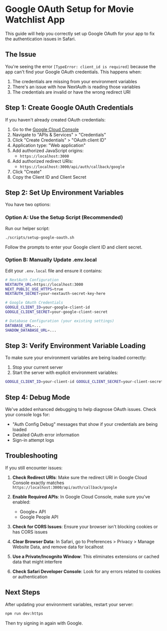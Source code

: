 # Google OAuth Setup for Movie Watchlist App

This guide will help you correctly set up Google OAuth for your app to fix the authentication issues in Safari.

## The Issue

You're seeing the error `[TypeError: client_id is required]` because the app can't find your Google OAuth credentials. This happens when:

1. The credentials are missing from your environment variables
2. There's an issue with how NextAuth is reading those variables
3. The credentials are invalid or have the wrong redirect URI

## Step 1: Create Google OAuth Credentials

If you haven't already created OAuth credentials:

1. Go to the [Google Cloud Console](https://console.cloud.google.com/)
2. Navigate to "APIs & Services" > "Credentials"
3. Click "Create Credentials" > "OAuth client ID"
4. Application type: "Web application"
5. Add authorized JavaScript origins:
   - `https://localhost:3000`
6. Add authorized redirect URIs:
   - `https://localhost:3000/api/auth/callback/google`
7. Click "Create"
8. Copy the Client ID and Client Secret

## Step 2: Set Up Environment Variables

You have two options:

### Option A: Use the Setup Script (Recommended)

Run our helper script:

```bash
./scripts/setup-google-oauth.sh
```

Follow the prompts to enter your Google client ID and client secret.

### Option B: Manually Update .env.local

Edit your `.env.local` file and ensure it contains:

```bash
# NextAuth Configuration
NEXTAUTH_URL=https://localhost:3000
NEXT_PUBLIC_USE_HTTPS=true
NEXTAUTH_SECRET=your-nextauth-secret-key-here

# Google OAuth Credentials
GOOGLE_CLIENT_ID=your-google-client-id
GOOGLE_CLIENT_SECRET=your-google-client-secret

# Database Configuration (your existing settings)
DATABASE_URL=...
SHADOW_DATABASE_URL=...
```

## Step 3: Verify Environment Variable Loading

To make sure your environment variables are being loaded correctly:

1. Stop your current server
2. Start the server with explicit environment variables:

```bash
GOOGLE_CLIENT_ID=your-client-id GOOGLE_CLIENT_SECRET=your-client-secret npm run dev:https
```

## Step 4: Debug Mode

We've added enhanced debugging to help diagnose OAuth issues. Check your console logs for:

- "Auth Config Debug" messages that show if your credentials are being loaded
- Detailed OAuth error information
- Sign-in attempt logs

## Troubleshooting

If you still encounter issues:

1. **Check Redirect URIs**: Make sure the redirect URI in Google Cloud Console exactly matches `https://localhost:3000/api/auth/callback/google`

2. **Enable Required APIs**: In Google Cloud Console, make sure you've enabled:
   - Google+ API 
   - Google People API

3. **Check for CORS Issues**: Ensure your browser isn't blocking cookies or has CORS issues

4. **Clear Browser Data**: In Safari, go to Preferences > Privacy > Manage Website Data, and remove data for localhost

5. **Use a Private/Incognito Window**: This eliminates extensions or cached data that might interfere

6. **Check Safari Developer Console**: Look for any errors related to cookies or authentication

## Next Steps

After updating your environment variables, restart your server:

```bash
npm run dev:https
```

Then try signing in again with Google.

